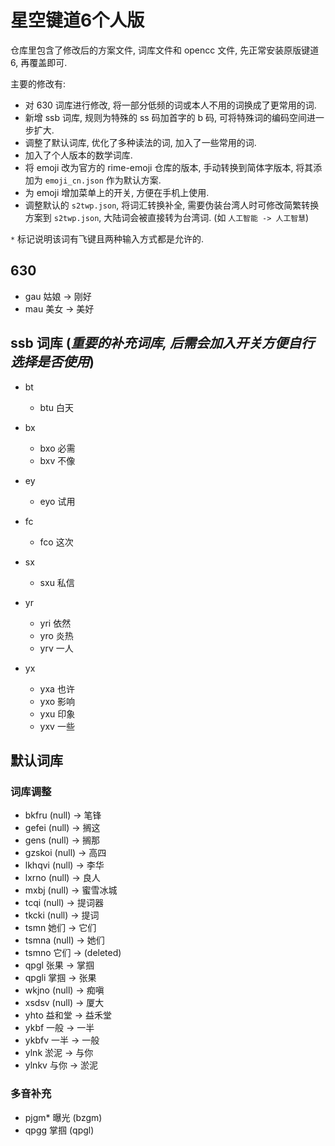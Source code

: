 # 星空键道6个人版

仓库里包含了修改后的方案文件, 词库文件和 opencc 文件, 先正常安装原版键道6, 再覆盖即可.

主要的修改有:

- 对 630 词库进行修改, 将一部分低频的词或本人不用的词换成了更常用的词.
- 新增 ssb 词库, 规则为特殊的 ss 码加首字的 b 码, 可将特殊词的编码空间进一步扩大.
- 调整了默认词库, 优化了多种读法的词, 加入了一些常用的词.
- 加入了个人版本的数学词库.
- 将 emoji 改为官方的 rime-emoji 仓库的版本, 手动转换到简体字版本, 将其添加为 `emoji_cn.json` 作为默认方案.
- 为 emoji 增加菜单上的开关, 方便在手机上使用.
- 调整默认的 `s2twp.json`, 将词汇转换补全, 需要伪装台湾人时可修改简繁转换方案到 `s2twp.json`, 大陆词会被直接转为台湾词. (如 `人工智能 -> 人工智慧`)

`*` 标记说明该词有飞键且两种输入方式都是允许的.

## 630

- gau 姑娘 -> 刚好
- mau 美女 -> 美好

## ssb 词库 (***重要的补充词库, 后需会加入开关方便自行选择是否使用***)

- bt
  - btu 白天

- bx
  - bxo 必需
  - bxv 不像

- ey
  - eyo 试用

- fc
  - fco 这次

- sx
  - sxu 私信

- yr
  - yri 依然
  - yro 炎热
  - yrv 一人

- yx
  - yxa 也许
  - yxo 影响
  - yxu 印象
  - yxv 一些

## 默认词库

### 词库调整

- bkfru (null) -> 笔锋
- gefei (null) -> 搁这
- gens (null) -> 搁那
- gzskoi (null) -> 高四
- lkhqvi (null) -> 李华
- lxrno (null) -> 良人
- mxbj (null) -> 蜜雪冰城
- tcqi (null) -> 提词器
- tkcki (null) -> 提词
- tsmn 她们 -> 它们
- tsmna (null) -> 她们
- tsmno 它们 -> (deleted)
- qpgl 张果 -> 掌掴
- qpgli 掌掴 -> 张果
- wkjno (null) -> 痴嗔
- xsdsv (null) -> 厦大
- yhto 益和堂 -> 益禾堂
- ykbf 一般 -> 一半
- ykbfv 一半 -> 一般
- ylnk 淤泥 -> 与你
- ylnkv 与你 -> 淤泥

### 多音补充

- pjgm* 曝光 (bzgm)
- qpgg 掌掴 (qpgl)
